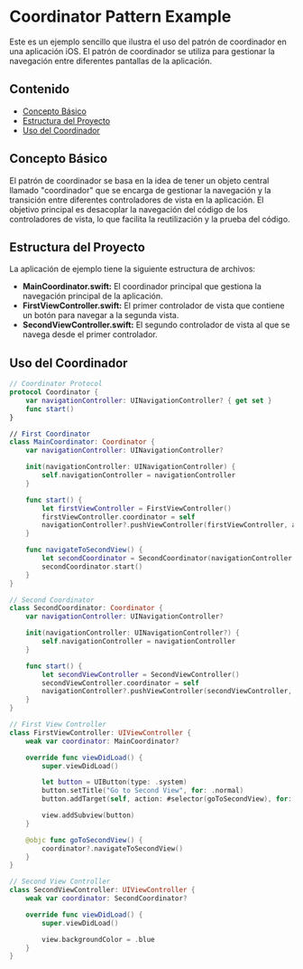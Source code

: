 # Coordinator Pattern Example

Este es un ejemplo sencillo que ilustra el uso del patrón de coordinador en una aplicación iOS. El patrón de coordinador se utiliza para gestionar la navegación entre diferentes pantallas de la aplicación.

## Contenido

- [Concepto Básico](#concepto-básico)
- [Estructura del Proyecto](#estructura-del-proyecto)
- [Uso del Coordinador](#uso-del-coordinador)

## Concepto Básico

El patrón de coordinador se basa en la idea de tener un objeto central llamado "coordinador" que se encarga de gestionar la navegación y la transición entre diferentes controladores de vista en la aplicación. El objetivo principal es desacoplar la navegación del código de los controladores de vista, lo que facilita la reutilización y la prueba del código.

## Estructura del Proyecto

La aplicación de ejemplo tiene la siguiente estructura de archivos:

- **MainCoordinator.swift:** El coordinador principal que gestiona la navegación principal de la aplicación.
- **FirstViewController.swift:** El primer controlador de vista que contiene un botón para navegar a la segunda vista.
- **SecondViewController.swift:** El segundo controlador de vista al que se navega desde el primer controlador.

## Uso del Coordinador

```swift
// Coordinator Protocol
protocol Coordinator {
    var navigationController: UINavigationController? { get set }
    func start()
}

// First Coordinator
class MainCoordinator: Coordinator {
    var navigationController: UINavigationController?

    init(navigationController: UINavigationController) {
        self.navigationController = navigationController
    }

    func start() {
        let firstViewController = FirstViewController()
        firstViewController.coordinator = self
        navigationController?.pushViewController(firstViewController, animated: true)
    }

    func navigateToSecondView() {
        let secondCoordinator = SecondCoordinator(navigationController: navigationController)
        secondCoordinator.start()
    }
}

// Second Coordinator
class SecondCoordinator: Coordinator {
    var navigationController: UINavigationController?

    init(navigationController: UINavigationController?) {
        self.navigationController = navigationController
    }

    func start() {
        let secondViewController = SecondViewController()
        secondViewController.coordinator = self
        navigationController?.pushViewController(secondViewController, animated: true)
    }
}

// First View Controller
class FirstViewController: UIViewController {
    weak var coordinator: MainCoordinator?

    override func viewDidLoad() {
        super.viewDidLoad()

        let button = UIButton(type: .system)
        button.setTitle("Go to Second View", for: .normal)
        button.addTarget(self, action: #selector(goToSecondView), for: .touchUpInside)

        view.addSubview(button)
    }

    @objc func goToSecondView() {
        coordinator?.navigateToSecondView()
    }
}

// Second View Controller
class SecondViewController: UIViewController {
    weak var coordinator: SecondCoordinator?

    override func viewDidLoad() {
        super.viewDidLoad()

        view.backgroundColor = .blue
    }
}
